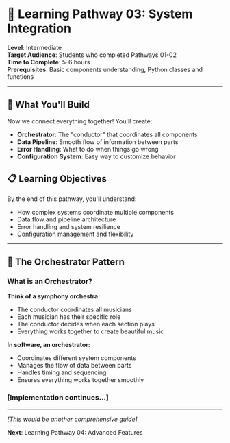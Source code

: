 # 🔗 Learning Pathway 03: System Integration

**Level**: Intermediate  
**Target Audience**: Students who completed Pathways 01-02  
**Time to Complete**: 5-6 hours  
**Prerequisites**: Basic components understanding, Python classes and functions

---

## 🎯 What You'll Build

Now we connect everything together! You'll create:
- **Orchestrator**: The "conductor" that coordinates all components
- **Data Pipeline**: Smooth flow of information between parts
- **Error Handling**: What to do when things go wrong
- **Configuration System**: Easy way to customize behavior

## 📋 Learning Objectives

By the end of this pathway, you'll understand:
- How complex systems coordinate multiple components
- Data flow and pipeline architecture
- Error handling and system resilience
- Configuration management and flexibility

---

## 🎼 The Orchestrator Pattern

### What is an Orchestrator?

**Think of a symphony orchestra:**
- The conductor coordinates all musicians
- Each musician has their specific role
- The conductor decides when each section plays
- Everything works together to create beautiful music

**In software, an orchestrator:**
- Coordinates different system components
- Manages the flow of data between parts
- Handles timing and sequencing
- Ensures everything works together smoothly

### [Implementation continues...]

---

*[This would be another comprehensive guide]*

**Next**: Learning Pathway 04: Advanced Features
